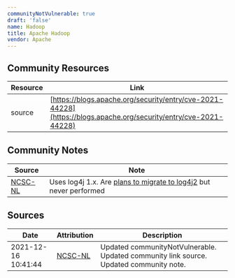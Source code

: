 ```yaml
---
communityNotVulnerable: true
draft: 'false'
name: Hadoop
title: Apache Hadoop
vendor: Apache
---
```



## Community Resources
| Resource | Link |
| --- | --- |
| source | [https://blogs.apache.org/security/entry/cve-2021-44228](https://blogs.apache.org/security/entry/cve-2021-44228) |

## Community Notes
| Source | Note |
| --- | --- |
| [NCSC-NL](https://github.com/NCSC-NL/log4shell/blob/main/software/README.md) | Uses log4j 1.x. Are [plans to migrate to log4j2](https://issues.apache.org/jira/plugins/servlet/mobile#issue/HADOOP-12956) but never performed |

## Sources
| Date | Attribution | Description |
| --- | --- | --- |
| 2021-12-16 10:41:44 | [NCSC-NL](https://github.com/NCSC-NL/log4shell/blob/main/software/README.md) | Updated communityNotVulnerable. Updated community link source. Updated community note.  |
